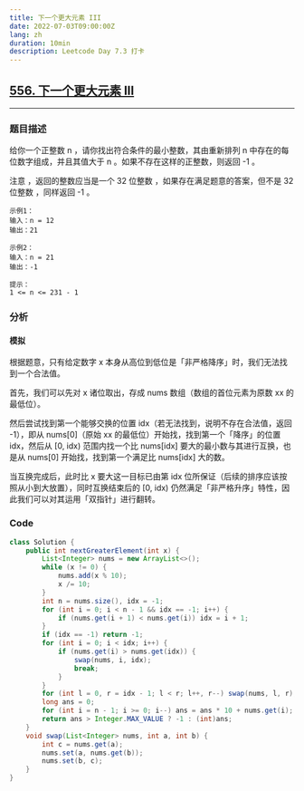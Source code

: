 ```yaml
---
title: 下一个更大元素 III
date: 2022-07-03T09:00:00Z
lang: zh
duration: 10min
description: Leetcode Day 7.3 打卡
---
```


## [556. 下一个更大元素 III](https://leetcode.cn/problems/next-greater-element-iii/) <MarkerMedium />
***
### 题目描述
给你一个正整数 n ，请你找出符合条件的最小整数，其由重新排列 n 中存在的每位数字组成，并且其值大于 n 。如果不存在这样的正整数，则返回 -1 。

注意 ，返回的整数应当是一个 32 位整数 ，如果存在满足题意的答案，但不是 32 位整数 ，同样返回 -1 。
```
示例1：
输入：n = 12
输出：21
```
```
示例2：
输入：n = 21
输出：-1
```
```
提示：
1 <= n <= 231 - 1
```

### 分析
#### 模拟
根据题意，只有给定数字 x 本身从高位到低位是「非严格降序」时，我们无法找到一个合法值。

首先，我们可以先对 x 诸位取出，存成 nums 数组（数组的首位元素为原数 xx 的最低位）。

然后尝试找到第一个能够交换的位置 idx（若无法找到，说明不存在合法值，返回 -1），即从 nums[0]（原始 xx 的最低位）开始找，找到第一个「降序」的位置 idx，然后从 [0, idx) 范围内找一个比 nums[idx] 要大的最小数与其进行互换，也是从 nums[0] 开始找，找到第一个满足比 nums[idx] 大的数。

当互换完成后，此时比 x 要大这一目标已由第 idx 位所保证（后续的排序应该按照从小到大放置），同时互换结束后的 [0, idx) 仍然满足「非严格升序」特性，因此我们可以对其运用「双指针」进行翻转。
### Code

```java
class Solution {
    public int nextGreaterElement(int x) {
        List<Integer> nums = new ArrayList<>();
        while (x != 0) {
            nums.add(x % 10);
            x /= 10;
        }
        int n = nums.size(), idx = -1;
        for (int i = 0; i < n - 1 && idx == -1; i++) {
            if (nums.get(i + 1) < nums.get(i)) idx = i + 1;
        }
        if (idx == -1) return -1;
        for (int i = 0; i < idx; i++) {
            if (nums.get(i) > nums.get(idx)) {
                swap(nums, i, idx);
                break;
            }
        }
        for (int l = 0, r = idx - 1; l < r; l++, r--) swap(nums, l, r);
        long ans = 0;
        for (int i = n - 1; i >= 0; i--) ans = ans * 10 + nums.get(i);
        return ans > Integer.MAX_VALUE ? -1 : (int)ans;
    }
    void swap(List<Integer> nums, int a, int b) {
        int c = nums.get(a);
        nums.set(a, nums.get(b));
        nums.set(b, c);
    }
}
```

